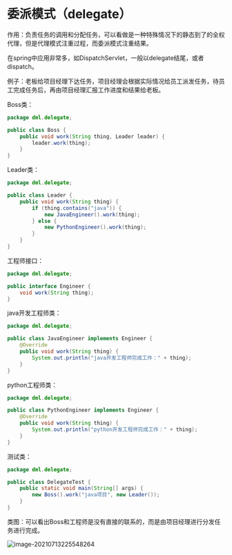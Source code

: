 # 委派模式（delegate）

作用：负责任务的调用和分配任务，可以看做是一种特殊情况下的静态到了的全权代理，但是代理模式注重过程，而委派模式注重结果。

在spring中应用非常多，如DispatchServlet，一般以delegate结尾，或者dispatch。

例子：老板给项目经理下达任务，项目经理会根据实际情况给员工派发任务，待员工完成任务后，再由项目经理汇报工作进度和结果给老板。

Boss类：

```java
package dml.delegate;

public class Boss {
    public void work(String thing, Leader leader) {
        leader.work(thing);
    }
}
```

Leader类：

```java
package dml.delegate;

public class Leader {
    public void work(String thing) {
        if (thing.contains("java")) {
            new JavaEngineer().work(thing);
        } else {
            new PythonEngineer().work(thing);
        }
    }
}
```

工程师接口：

```java
package dml.delegate;

public interface Engineer {
    void work(String thing);
}
```

java开发工程师类：

```java
package dml.delegate;

public class JavaEngineer implements Engineer {
    @Override
    public void work(String thing) {
        System.out.println("java开发工程师完成工作：" + thing);
    }
}
```

python工程师类：

```java
package dml.delegate;

public class PythonEngineer implements Engineer {
    @Override
    public void work(String thing) {
        System.out.println("python开发工程师完成工作：" + thing);
    }
}
```

测试类：

```java
package dml.delegate;

public class DelegateTest {
    public static void main(String[] args) {
        new Boss().work("java项目", new Leader());
    }
}
```

类图：可以看出Boss和工程师是没有直接的联系的，而是由项目经理进行分发任务进行完成。

![image-20210713225548264](C:\Users\Administrator\AppData\Roaming\Typora\typora-user-images\image-20210713225548264.png)

